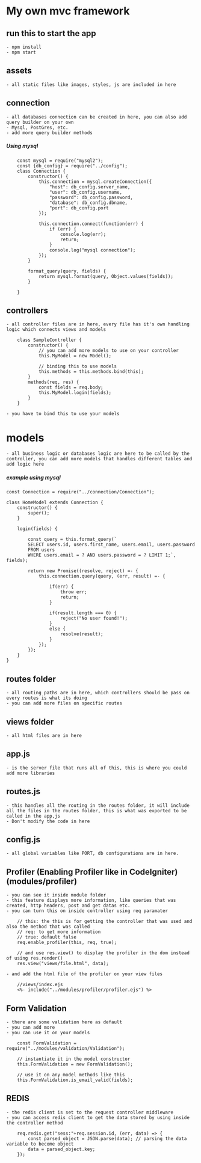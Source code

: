 # My own mvc framework

## run this to start the app
	- npm install
	- npm start
## assets 
	- all static files like images, styles, js are included in here

## connection
	- all databases connection can be created in here, you can also add query builder on your own
	- Mysql, PostGres, etc.
	- add more query builder methods
##### Using mysql
```
	const mysql = require("mysql2");
	const {db_config} = require("../config");
	class Connection {
		constructor() {
			this.connection = mysql.createConnection({
				"host": db_config.server_name,
				"user": db_config.username,
				"password": db_config.password,
				"database": db_config.dbname,
				"port": db_config.port
			});

			this.connection.connect(function(err) {
				if (err) {
					console.log(err);
					return;
				}
				console.log("mysql connection");
			});
		}

		format_query(query, fields) {
			return mysql.format(query, Object.values(fields));
		}
		
	}
```

## controllers
	- all controller files are in here, every file has it's own handling logic which connects views and models
```
	class SampleController {
		constructor() {
			// you can add more models to use on your controller
			this.MyModel = new Model();

			// binding this to use models
			this.methods = this.methods.bind(this);
		}
		methods(req, res) {
			const fields = req.body;
			this.MyModel.login(fields);
		}
	}
```
	- you have to bind this to use your models

# models
	- all business logic or databases logic are here to be called by the controller, you can add more models that handles different tables and add logic here
##### example using mysql
```
const Connection = require("../connection/Connection");

class HomeModel extends Connection {
	constructor() {
		super();
	}
	
	login(fields) {

		const query = this.format_query(`
		SELECT users.id, users.first_name, users.email, users.password
		FROM users
		WHERE users.email = ? AND users.password = ? LIMIT 1;`, fields);

		return new Promise((resolve, reject) =- {
			this.connection.query(query, (err, result) =- {

				if(err) {
					throw err;
					return;
				}

				if(result.length === 0) {
					reject("No user found!");
				}
				else {
					resolve(result);
				}
			});
		});
	}
}

```
	

## routes folder
	- all routing paths are in here, which controllers should be pass on every routes is what its doing
	- you can add more files on specific routes

## views folder
	- all html files are in here

## app.js
	- is the server file that runs all of this, this is where you could add more libraries

## routes.js
	- this handles all the routing in the routes folder, it will include all the files in the routes folder, this is what was exported to be called in the app,js
	- Don't modify the code in here

## config.js
	- all global variables like PORT, db configurations are in here.

## Profiler (Enabling Profiler like in CodeIgniter) (modules/profiler)
	- you can see it inside module folder
	- this feature displays more information, like queries that was created, http headers, post and get datas etc.
	- you can turn this on inside controller using req paramater
```
	// this: the this is for getting the controller that was used and also the method that was called
	// req: to get more information 
	// true: default false
	req.enable_profiler(this, req, true);

	// and use res.view() to display the profiler in the dom instead of using res.render()
	res.view("views/file.html", data);
```
	- and add the html file of the profiler on your view files
```
	//views/index.ejs
	<%- include("../modules/profiler/profiler.ejs") %>
```

## Form Validation
	- there are some validation here as default
	- you can add more
	- you can use it on your models
```
	const FormValidation = require("../modules/validation/Validation");

	// instantiate it in the model constructor
	this.FormValidation = new FormValidation();

	// use it on any model methods like this
	this.FormValidation.is_email_valid(fields);
```

## REDIS
	- the redis client is set to the request controller middleware 
	- you can access redis client to get the data stored by using inside the controller method
``` 
	req.redis.get("sess:"+req.session.id, (err, data) => {
		const parsed_object = JSON.parse(data); // parsing the data variable to become object
		data = parsed_object.key;
	});
```